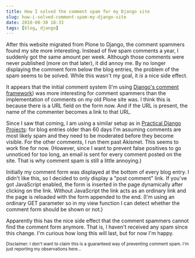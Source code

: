 ```yaml
---
title: How I solved the comment spam for my Django site
slug: how-i-solved-comment-spam-my-django-site
date: 2010-08-30 18:33
tags: [blog, django]
---
```


After this website migrated from Plone to Django, the comment spammers
found my site more interesting. Instead of five spam comments a year,
I suddenly got the same amount per week. Although those comments were
never published (more on that later), it did annoy me. By no longer
displaying the comment form below the blog entries, the problem of the
spam seems to be solved. While this wasn't my goal, it *is* a nice
side effect.

It appears that the initial comment system (I'm using
[Django's comment framework](https://docs.djangoproject.com/en/1.6/ref/contrib/comments/))
was more interesting for comment spammers than the implementation of
comments on my old Plone site was. I think this is because there is a
URL field on the form now. And if the URL is present, the name of the
commenter becomes a link to that URL.

Since I saw that coming, I am using a similar setup as in
[Practical Django Projects](http://apress.com/book/view/9781590599969):
for blog entries older than 60 days I'm assuming comments are most
likely spam and they need to be moderated before they become
visible. For the other comments, I run them past Akismet. This seems
to work fine for now. (However, since I want to prevent false
positives to go unnoticed for too long, an email is sent for every
comment posted on the site. That is why comment spam is still a little
annoying.)

Initially my comment form was displayed at the bottom of every blog
entry. I didn't like this, so I decided to only display a "post
comment" link. If you've got JavaScript enabled, the form is inserted
in the page dynamically after clicking on the link. Without JavaScript
the link acts as an ordinary link and the page is reloaded with the
form appended to the end. (I'm using an ordinary GET parameter so in
my view function I can detect whether the comment form should be shown
or not.)

Apparently this has the nice side effect that the comment spammers
cannot find the comment form anymore. That is, I haven't received any
spam since this change. I'm curious how long this will last, but for
now I'm happy.

<small>
  Disclaimer: I don't want to claim this is a guaranteed way of
  preventing comment spam. I'm just reporting my observations here...
</small>
